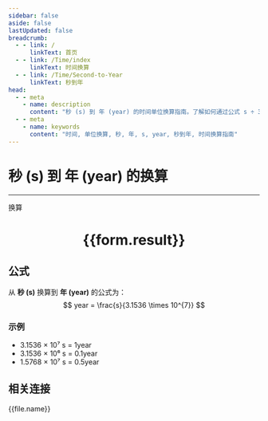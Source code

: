 ```yaml
---
sidebar: false
aside: false
lastUpdated: false
breadcrumb:
  - - link: /
      linkText: 首页
  - - link: /Time/index
      linkText: 时间换算
  - - link: /Time/Second-to-Year
      linkText: 秒到年
head:
  - - meta
    - name: description
      content: "秒 (s) 到 年 (year) 的时间单位换算指南。了解如何通过公式 s ÷ 31,536,000 换算为年。"
  - - meta
    - name: keywords
      content: "时间, 单位换算, 秒, 年, s, year, 秒到年, 时间换算指南"
---
```

# 秒 (s) 到 年 (year) 的换算

---
<script setup>
import { onMounted, reactive, inject, ref } from 'vue'
import { NButton,NForm ,NFormItem,NInput,NInputNumber,NSelect,NCard,useMessage,NGrid ,NGi  } from 'naive-ui'
import { defineClientComponent } from 'vitepress'
import { Time } from '../../files';

const convert = inject('convert')

const form = reactive({
  number: null,
  result: '',
})

const convertHandler = () => {
  if (form.number !== null && !isNaN(form.number)) {
    const convertedValue = parseFloat(form.number) / 31536000
    form.result = `${form.number}s = ${convertedValue.toFixed(8)}year`
  } else {
    form.result = '请输入有效的数值。'
  }
}
</script>

<n-form size="large" :model="form">
  <n-form-item label="秒 (s)">
    <n-input-number v-model:value="form.number" placeholder="输入秒" style="width: 100%" />
  </n-form-item>
  <n-form-item>
    <n-button type="info" @click="convertHandler" block>换算</n-button>
  </n-form-item>
</n-form>

<n-card  embedded :bordered="false" hoverable>
  <div  style="text-align:center">
    <h1>{{form.result}}</h1>
  </div>
</n-card>

## 公式

从 **秒 (s)** 换算到 **年 (year)** 的公式为：
$$ year = \frac{s}{3.1536 \times 10^{7}} $$

### 示例
- 3.1536 × 10⁷ s = 1year
- 3.1536 × 10⁶ s = 0.1year
- 1.5768 × 10⁷ s = 0.5year
## 相关连接
<n-grid x-gap="12" :cols="2">
  <n-gi v-for="(file, index) in Time" :key="index">
    <n-button
      text
      tag="a"
      :href="file.path"
      type="info"
    >
      {{file.name}}
    </n-button>
  </n-gi>
</n-grid>